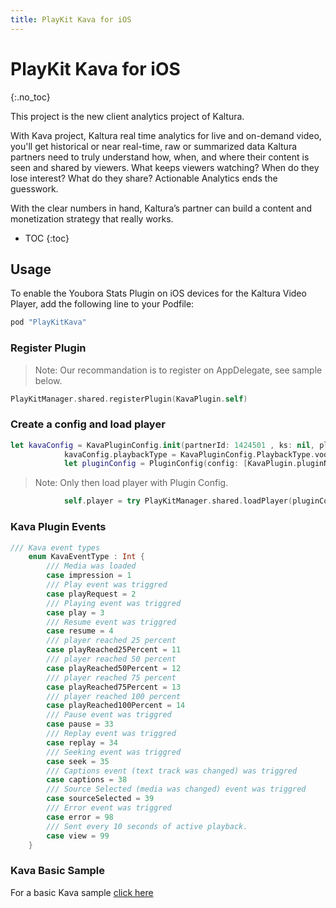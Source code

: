 ```yaml
---
title: PlayKit Kava for iOS
---
```


# PlayKit Kava for iOS

{:.no_toc}

This project is the new client analytics project of Kaltura.

With Kava project, Kaltura real time analytics for live and on-demand video, you'll get historical or near real-time, raw or summarized data Kaltura partners need to truly understand how, when, and where their content is seen and shared by viewers. What keeps viewers watching? When do they lose interest? What do they share? Actionable Analytics ends the guesswork.

With the clear numbers in hand, Kaltura’s partner can build a content and monetization strategy that really works.

* TOC
{:toc}

## Usage  

To enable the Youbora Stats Plugin on iOS devices for the Kaltura Video Player, add the following line to your Podfile: 

```ruby
pod "PlayKitKava"
```

### Register Plugin

>Note: Our recommandation is to register on AppDelegate, see sample below.

```swift
PlayKitManager.shared.registerPlugin(KavaPlugin.self)
```

### Create a config and load player


```swift
let kavaConfig = KavaPluginConfig.init(partnerId: 1424501 , ks: nil, playbackContext: nil, referrer: nil, customVar1: nil, customVar2: nil, customVar3: nil)
            kavaConfig.playbackType = KavaPluginConfig.PlaybackType.vod
            let pluginConfig = PluginConfig(config: [KavaPlugin.pluginName: kavaConfig])
```

>Note: Only then load player with Plugin Config.

```swift
            self.player = try PlayKitManager.shared.loadPlayer(pluginConfig: pluginConfig)
```

### Kava Plugin Events
    
```swift
/// Kava event types
    enum KavaEventType : Int {
        /// Media was loaded
        case impression = 1
        /// Play event was triggred
        case playRequest = 2
        /// Playing event was triggred
        case play = 3
        /// Resume event was triggred
        case resume = 4
        /// player reached 25 percent
        case playReached25Percent = 11
        /// player reached 50 percent
        case playReached50Percent = 12
        /// player reached 75 percent
        case playReached75Percent = 13
        /// player reached 100 percent
        case playReached100Percent = 14
        /// Pause event was triggred
        case pause = 33
        /// Replay event was triggred
        case replay = 34
        /// Seeking event was triggred
        case seek = 35
        /// Captions event (text track was changed) was triggred
        case captions = 38
        /// Source Selected (media was changed) event was triggred
        case sourceSelected = 39
        /// Error event was triggred
        case error = 98
        /// Sent every 10 seconds of active playback.
        case view = 99
    }
```

### Kava Basic Sample

For a basic Kava sample [click here](https://github.com/kaltura/playkit-ios-samples/tree/develop/KavaPluginSample)
